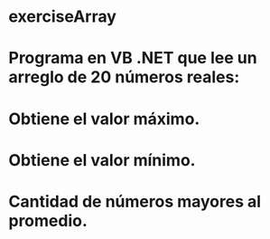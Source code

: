 # exerciseArray

# Programa en VB .NET que lee un arreglo de 20 números reales:
# Obtiene el valor máximo.
# Obtiene el valor mínimo.
# Cantidad de números mayores al promedio.
